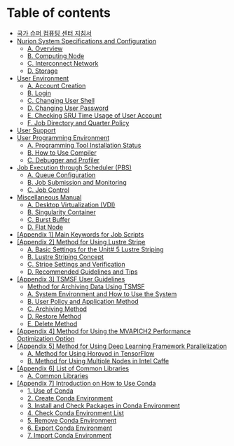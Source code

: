 # Table of contents

* [국가 슈퍼 컴퓨팅 센터 지침서](README.md)
* [Nurion System Specifications and Configuration](ksc/eng/NSSaC/README.md)
  * [A. Overview](ksc/eng/NSSaC/Overview.md)
  * [B. Computing Node](ksc/eng/NSSaC/ComputingNode.md)
  * [C. Interconnect Network](ksc/eng/NSSaC/InterconnectNetwork.md)
  * [D. Storage](ksc/eng/NSSaC/Storage.md)
* [User Environment](ksc/eng/UE/README.md)
  * [A. Account Creation](ksc/eng/UE/AccountCreation.md)
  * [B. Login](ksc/eng/UE/Login.md)
  * [C. Changing User Shell](ksc/eng/UE/ChangingUserShell.md)
  * [D. Changing User Password](ksc/eng/UE/ChangingUserPassword.md)
  * [E. Checking SRU Time Usage of User Account](ksc/eng/UE/CheckingSRUTimeUsageofUserAccount.md)
  * [F. Job Directory and Quarter Policy](ksc/eng/UE/JobDirectoryandQuarterPolicy.md)
* [User Support](ksc/eng/US/README.md)
* [User Programming Environment](ksc/eng/UPE/README.md)
  * [A. Programming Tool Installation Status](ksc/eng/UPE/ProgrammingToolInstallationStatus.md)
  * [B. How to Use Compiler](ksc/eng/UPE/HowtoUseCompiler.md)
  * [C. Debugger and Profiler](ksc/eng/UPE/DebuggerandProfiler.md)
* [Job Execution through Scheduler (PBS)](ksc/eng/JEtS(PBS)/README.md)
  * [A. Queue Configuration](ksc/eng/JEtS(PBS)/QueueConfiguration.md)
  * [B. Job Submission and Monitoring](ksc/eng/JEtS(PBS)/JobSubmissionandMonitoring.md)
  * [C. Job Control](ksc/eng/JEtS(PBS)/JobControl.md)
* [Miscellaneous Manual](ksc/eng/MM/README.md)
  * [A. Desktop Virtualization (VDI)](ksc/eng/MM/DesktopVirtualization(VDI).md)
  * [B. Singularity Container](ksc/eng/MM/SingularityContainer.md)
  * [C. Burst Buffer](ksc/eng/MM/BurstBuffer.md)
  * [D. Flat Node](ksc/eng/MM/FlatNode.md)
* [[Appendix 1] Main Keywords for Job Scripts](ksc/eng/Appendix1/README.md)
* [[Appendix 2] Method for Using Lustre Stripe](ksc/eng/Appendix2/README.md)
  * [A. Basic Settings for the Unit# 5 Lustre Striping](ksc/eng/Appendix2/LustreStriping.md)
  * [B. Lustre Striping Concept](ksc/eng/Appendix2/LustreStripingConcept.md)
  * [C. Stripe Settings and Verification](ksc/eng/Appendix2/StripeSettingsandVerification.md)
  * [D. Recommended Guidelines and Tips](ksc/eng/Appendix2/RecommendedGuidelinesandTips.md)
* [[Appendix 3] TSMSF User Guidelines](ksc/eng/Appendix3/README.md)
  * [Method for Archiving Data Using TSMSF](ksc/eng/Appendix3/MethodforArchivingDataUsingTSMSF.md)
  * [A. System Environment and How to Use the System](ksc/eng/Appendix3/SystemEnvironmentandHowtoUsetheSystem.md)
  * [B. User Policy and Application Method](ksc/eng/Appendix3/UserPolicyandApplicationMethod.md)
  * [C. Archiving Method](ksc/eng/Appendix3/ArchivingMethod.md)
  * [D. Restore Method](ksc/eng/Appendix3/RestoreMethod.md)
  * [E. Delete Method](ksc/eng/Appendix3/DeleteMethod.md)
* [[Appendix 4] Method for Using the MVAPICH2 Performance Optimization Option](ksc/eng/Appendix4/README.md)
* [[Appendix 5] Method for Using Deep Learning Framework Parallelization](ksc/eng/Appendix5/README.md)
  * [A. Method for Using Horovod in TensorFlow](ksc/eng/Appendix5/MethodforUsingHorovodinTensorFlow.md)
  * [B. Method for Using Multiple Nodes in Intel Caffe](ksc/eng/Appendix5/MethodforUsingMultipleNodesinIntelCaffe.md)
* [[Appendix 6] List of Common Libraries](ksc/eng/Appendix6/README.md)
  * [A. Common Libraries](ksc/eng/Appendix6/CommonLibraries.md)
* [[Appendix 7] Introduction on How to Use Conda](ksc/eng/Appendix7/README.md)
  * [1. Use of Conda](ksc/eng/Appendix7/UseofConda.md)
  * [2. Create Conda Environment](ksc/eng/Appendix7/CreateCondaEnvironment.md)
  * [3. Install and Check Packages in Conda Environment](ksc/eng/Appendix7/InstallandCheckPackagesinCondaEnvironment.md)
  * [4. Check Conda Environment List](ksc/eng/Appendix7/CheckCondaEnvironmentList.md)
  * [5. Remove Conda Environment](ksc/eng/Appendix7/RemoveCondaEnvironment.md)
  * [6. Export Conda Environment](ksc/eng/Appendix7/ExportCondaEnvironment.md)
  * [7. Import Conda Environment](ksc/eng/Appendix7/ImportCondaEnvironment.md)
